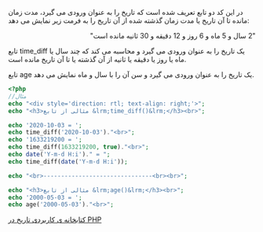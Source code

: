 
در این کد دو تابع تعریف شده است که تاریخ را به عنوان ورودی می گیرد، مدت زمان مانده تا آن تاریخ یا مدت زمان گذشته شده از آن تاریخ را به فرمت زیر نمایش می دهد:

<p style="direction: rtl; text-align: right">"2 سال و 5 ماه و 6 روز و 12 دقیقه و 30 ثانیه مانده است"</p>

تابع time_diff یک تاریخ را به عنوان ورودی می گیرد و محاسبه می کند که چند سال یا ماه یا روز یا دقیقه یا ثانیه از آن گذشته یا تا آن تاریخ مانده است.

تابع age یک تاریخ را به عنوان ورودی می گیرد و سن آن را با سال و ماه نمایش می دهد.

```php
<?php
//مثال 
echo "<div style='direction: rtl; text-align: right;'>";
echo "<h3>مثالی از تابع &lrm;time_diff()&lrm;</h3><br>";

echo '2020-10-03 = ';
echo time_diff('2020-10-03')."<br>";
echo '1633219200 = ';
echo time_diff(1633219200, true)."<br>";
echo date('Y-m-d H:i')." = ";
echo time_diff(date('Y-m-d H:i'));

echo "<br>-------------------------------<br><br>";

echo "<h3>مثالی از تابع &lrm;age()&lrm;</h3><br>";
echo '2000-05-03 = ';
echo age('2000-05-03')."<br>";
```
<a href="https://backendbaz.ir/codes/?code_id=55">کتابخانه ی کاربردی تاریخ در PHP</a>
